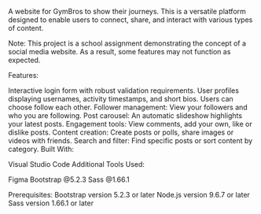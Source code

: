 A website for GymBros to show their journeys. This is a versatile platform designed to enable users to connect, share, and interact with various types of content. 

Note: This project is a school assignment demonstrating the concept of a social media website. As a result, some features may not function as expected.

Features:

Interactive login form with robust validation requirements.
User profiles displaying usernames, activity timestamps, and short bios. Users can choose follow each other.
Follower management: View your followers and who you are following.
Post carousel: An automatic slideshow highlights your latest posts.
Engagement tools: View comments, add your own, like or dislike posts.
Content creation: Create posts or polls, share images or videos with friends.
Search and filter: Find specific posts or sort content by category.
Built With:

Visual Studio Code
Additional Tools Used:

Figma
Bootstrap @5.2.3
Sass @1.66.1


Prerequisites:
Bootstrap version 5.2.3 or later
Node.js version 9.6.7 or later
Sass version 1.66.1 or later
